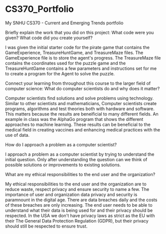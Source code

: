 # CS370_Portfolio
My SNHU CS370 - Current and Emerging Trends portfolio

Briefly explain the work that you did on this project: What code were you given? What code did you create yourself?

I was given the initial starter code for the pirate game that contains the GameExperience, TreasureHuntGame, and TreasureMaze files. The GameExperience file is to store the agent's progress. The TreasureMaze file contains the coordinates used for the puzzle game and the TreasureHuntGame contains a few parameters and instructions set for me to create a program for the Agent to solve the puzzle.

Connect your learning from throughout this course to the larger field of computer science:
What do computer scientists do and why does it matter?

Computer scientists find solutions and solve problems using technology. Similar to other scientists and mathematicians, Computer scientists create programs, algorithms and test theories both with hardware and software. This matters because the results are beneificial to many different fields. An example in class was the AlphaGo program that shows the different approaches to machine learning. These results can be beneficial to the medical field in creating vaccines and enhancing medical practices with the use of data.

How do I approach a problem as a computer scientist?

I approach a problem as a computer scientist by trying to understand the initial question. Only after understanding the question can we think of possible solutions or improvements to existing solutions.

What are my ethical responsibilities to the end user and the organization?

My ethical responsibilities to the end user and the organization are to reduce waste, respect privacy and ensure security to name a few. The importance of user and organization data privacy and security is paramnount in the digital age. There are data breaches daily and the costs of these breaches are only increasing. The end user needs to be able to understand what their data is being used for and their privacy should be respected. In the USA we don't have privacy laws as strict as the EU with their The General Data Protection Regulation (GDPR), but their privacy should still be respected to ensure trust.
